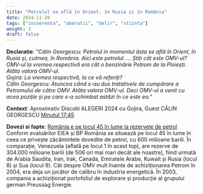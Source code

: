 ```yaml
---
title: "Petrolul se află în Orient, în Rusia și în România"
date: 2024-11-28
tags: ["incoerenta", "aberatii", "delir", "stiinta"]
weight: 3
draft: false
---
```


**Declaratie**: 
*"Călin Georgescu: <span class="emphasis">Petrolul in momentul ăsta se află în Orient, în Rusia și, culmea, în România.</span> Aici este petrolul. ... Știți cât este OMV-ul? OMV-ul la vremea respectivă era cât o benzinărie Petrom de la Ploiești. Atâta valora OMV-ul. <br>
Gojira: La vremea respectivă, la ce vă referiți? <br>
Călin Georgescu: Atuncea când s-au dus tratativele de cumpărare a Petromului de către OMV. Atâta valora OMV-ul. Deci OMV-ul a venit cu acea poziție și pe care s-a schimbat astăzi în ce este ea."*
<br>

**Context**:  Aproximativ Discutii ALEGERI 2024 cu Gojira, Guest CĂLIN GEORGESCU [Minutul 17:45](https://www.youtube.com/watch?v=cd6lf1aWyi4&t=1060s)
<!--more-->
**Dovezi si fapte**:  [România e pe locul 45 în lume la rezervele de petrol](https://www.digi24.ro/stiri/economie/digi-economic/romania-ocupa-locul-45-in-lume-si-locul-3-in-europa-dupa-rezervele-sale-de-petrol-care-sunt-tarile-cu-cele-mai-mari-rezerve-1432512?__grsc=cookieIsUndef0&__grts=57760930&__grua=ffc3218438300d069a0fd5dfa5c6e851&__grrn=1) <br>
Conform evaluărilor EIEA și BP România se situează pe locul 45 în lume în ceea ce privește zăcămintele dovedite de petrol, cu 600 milioane barili. În comparație, Venezuela (aflată pe locul 1 în acest top), are rezerve de 304.000 milioane barili (de 506 ori mai mari decât ale noastre), fiind urmată de Arabia Saudita, Iran, Irak, Canada, Emiratele Arabe, Kuwait și Rusia (locul 8) și Sua (locul 9). Cât despre OMV mult înainte de achiziționarea Petrom în 2004, era deja un jucător de calibru în industria energetică. În 2003, compania a achiziționat portofoliul de explorare și producție al grupului german Preussag Energie.




